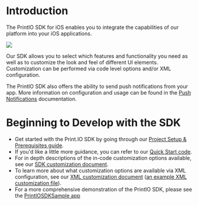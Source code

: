 # Introduction

The PrintIO SDK for iOS enables you to integrate the capabilities of our platform into your iOS applications.

![](https://dl.dropboxusercontent.com/u/19321066/printIO/printio_sdk_screens.png)

Our SDK allows you to select which features and functionality you need as well as to customize the look and feel of different UI elements. Customization can be performed via code level options and/or XML configuration.

The PrintIO SDK also offers the ability to send push notifications from your app. More information on configuration and usage can be found in the [Push Notifications](https://github.com/printdotio/printio-ios-sdk/blob/master/docs/PUSH_NOTIFICATIONS.md) documentation.

# Beginning to Develop with the SDK

- Get started with the Print.IO SDK by going through our [Project Setup & Prerequisites guide](https://github.com/printdotio/printio-ios-sdk/blob/master/docs/project_setup.md).
- If you'd like a little more guidance, you can refer to our [Quick Start code](https://github.com/printdotio/printio-ios-sdk/blob/master/docs/quick_start_sample_code.md).
- For in depth descriptions of the in-code customization options available, see our [SDK customization document](https://github.com/printdotio/printio-ios-sdk/blob/master/docs/ios_sdk_customization.md).
- To learn more about what customization options are available via XML configuration, see our [XML customization document](https://github.com/printdotio/printio-ios-sdk/blob/master/docs/xml_customization.md) ([an example XML customization file](https://github.com/printdotio/printio-ios-sdk/blob/master/docs/customization.xml.md)).
- For a more comprehensive demonstration of the PrintIO SDK, please see the [PrintIOSDKSample app](https://github.com/printdotio/printio-ios-example)

